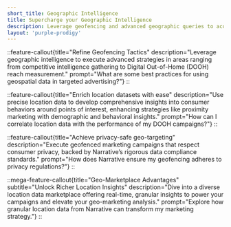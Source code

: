 ```yaml
---
short_title: Geographic Intelligence
title: Supercharge your Geographic Intelligence
description: Leverage geofencing and advanced geographic queries to acquire precise and privacy-compliant geospatial data.
layout: 'purple-prodigy'
---
```


::feature-callout{title="Refine Geofencing Tactics" description="Leverage geographic intelligence to execute advanced strategies in areas ranging from competitive intelligence gathering to Digital Out-of-Home (DOOH) reach measurement." prompt="What are some best practices for using geospatial data in targeted advertising?"}
::

::feature-callout{title="Enrich location datasets with ease" description="Use precise location data to develop comprehensive insights into consumer behaviors around points of interest, enhancing strategies like proximity marketing with demographic and behavioral insights." prompt="How can I correlate location data with the performance of my DOOH campaigns?"}
::

::feature-callout{title="Achieve privacy-safe geo-targeting" description="Execute geofenced marketing campaigns that respect consumer privacy, backed by Narrative’s rigorous data compliance standards." prompt="How does Narrative ensure my geofencing adheres to privacy regulations?"}
::

::mega-feature-callout{title="Geo-Marketplace Advantages" subtitle="Unlock Richer Location Insights" description="Dive into a diverse location data marketplace offering real-time, granular insights to power your campaigns and elevate your geo-marketing analysis." prompt="Explore how granular location data from Narrative can transform my marketing strategy."}
::
